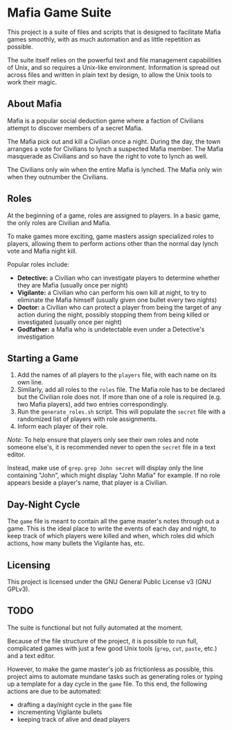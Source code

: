 # Mafia Game Suite

This project is a suite of files and scripts that is designed to facilitate
Mafia games smoothly, with as much automation and as little repetition as
possible.

The suite itself relies on the powerful text and file management capabilities of
Unix, and so requires a Unix-like environment. Information is spread out across
files and written in plain text by design, to allow the Unix tools to work their
magic.

## About Mafia

Mafia is a popular social deduction game where a faction of Civilians attempt to
discover members of a secret Mafia.

The Mafia pick out and kill a Civilian once a night. During the day, the town
arranges a vote for Civilians to lynch a suspected Mafia member. The Mafia
masquerade as Civilians and so have the right to vote to lynch as well.

The Civilians only win when the entire Mafia is lynched. The Mafia only win when
they outnumber the Civilians.

## Roles

At the beginning of a game, roles are assigned to players. In a basic game, the
only roles are Civilian and Mafia.

To make games more exciting, game masters assign specialized roles to players,
allowing them to perform actions other than the normal day lynch vote and Mafia
night kill.

Popular roles include:

- **Detective:** a Civilian who can investigate players to determine whether
  they are Mafia (usually once per night)
- **Vigilante:** a Civilian who can perform his own kill at night, to try to
  eliminate the Mafia himself (usually given one bullet every two nights)
- **Doctor:** a Civilian who can protect a player from being the target of any
  action during the night, possibly stopping them from being killed or
  investigated (usually once per night)
- **Godfather:** a Mafia who is undetectable even under a Detective's
  investigation

## Starting a Game

1. Add the names of all players to the `players` file, with each name on its own
   line.
2. Similarly, add all roles to the `roles` file. The Mafia role has to be
   declared but the Civilian role does not. If more than one of a role is
   required (e.g. two Mafia players), add two entries correspondingly.
3. Run the `generate_roles.sh` script. This will populate the `secret` file with
   a randomized list of players with role assignments.
4. Inform each player of their role.

*Note:* To help ensure that players only see their own roles and note someone
else's, it is recommended never to open the `secret` file in a text editor.

Instead, make use of `grep`. `grep John secret` will display only the line
containing "John", which might display "John Mafia" for example. If no role
appears beside a player's name, that player is a Civilian.

## Day-Night Cycle

The `game` file is meant to contain all the game master's notes through out a
game. This is the ideal place to write the events of each day and night, to keep
track of which players were killed and when, which roles did which actions, how
many bullets the Vigilante has, etc.

## Licensing

This project is licensed under the GNU General Public License v3 (GNU GPLv3).

## TODO

The suite is functional but not fully automated at the moment.

Because of the file structure of the project, it is possible to run full,
complicated games with just a few good Unix tools (`grep`, `cut`, `paste`, etc.)
and a text editor.

However, to make the game master's job as frictionless as possible, this project
aims to automate mundane tasks such as generating roles or typing up a template
for a day cycle in the `game` file. To this end, the following actions are due
to be automated:

- drafting a day/night cycle in the `game` file
- incrementing Vigilante bullets 
- keeping track of alive and dead players

